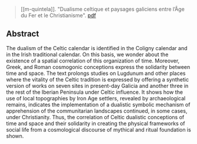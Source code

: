 > [[m-quintela]]. "Dualisme celtique et paysages galiciens entre l’Âge du Fer et le Christianisme". [pdf](a/m-quintela2018a.pdf)

## Abstract
The dualism of the Celtic calendar is identified in the Coligny calendar and in the Irish traditional calendar. On this basis, we wonder about the existence of a spatial correlation of this organization of time. Moreover, Greek, and Roman cosmogonic conceptions express the solidarity between time and space. The text prolongs studies on Lugdunum and other places where the vitality of the Celtic tradition is expressed by offering a synthetic version of works on seven sites in present-day Galicia and another three in the rest of the Iberian Peninsula under Celtic influence. It shows how the use of local topographies by Iron Age settlers, revealed by archaeological remains, indicates the implementation of a dualistic symbolic mechanism of apprehension of the communitarian landscapes continued, in some cases, under Christianity. Thus, the correlation of Celtic dualistic conceptions of time and space and their solidarity in creating the physical frameworks of social life from a cosmological discourse of mythical and ritual foundation is shown.